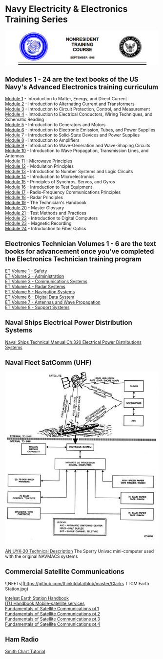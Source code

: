 # Navy Electricity & Electronics Training Series

![NEETs](https://github.com/thinkitdata/neets/blob/master/neets.png)

## Modules 1 - 24 are the text books of the US Navy's Advanced Electronics training curriculum
<a href="/modules/Mod01 - Matter Energy and DC.pdf">Module 1</a> - Introduction to Matter, Energy, and Direct Current
<br><a href="/modules/Mod02 - AC and Transformers.pdf">Module 2</a> -&nbsp;Introduction to Alternating Current and Transformers<br /> 
<a href="/modules/Mod03 - Circuit Protection Control and Measurement.pdf">Module 3</a> - Introduction to Circuit Protection, Control, and Measurement<br /> 
<a href="/modules/Mod04 - Conductors Wiring and Schematic Reading.pdf">Module 4</a> - Introduction to Electrical Conductors, Wiring Techniques, and Schematic Reading<br /> 
<a href="/modules/Mod05 - Generators and Motors.pdf">Module 5</a> - Introduction to Generators and Motors<br /> 
<a href="/modules/Mod06 - Electronic Emission Tubes and Power Supplies.pdf">Module 6</a> - Introduction to Electronic Emission, Tubes, and Power Supplies<br /> 
<a href="/modules/Mod07 - Solid-State Devices and Power Supplies.pdf">Module 7</a> - Introduction to Solid-State Devices and Power Supplies<br /> <a href="/modules/Mod08 - Amplifiers.pdf">Module 8</a> - Introduction to Amplifiers<br /> 
<a href="/modules//modules/Mod09 - Wave-Generation and Wave-Shapping Circuits.pdf">Module 9</a> - Introduction to Wave-Generation and Wave-Shaping Circuits<br /> 
<a href="Mod10 - Wave Propagation Transmission Lines and Antennas.pdf">Module 10</a> - Introduction to Wave Propagation, Transmission Lines, and Antennas<br /> 
<a href="/modules/Mod11 - Microwave Principles.pdf">Module 11</a> - Microwave Principles<br /> 
<a href="/modules/Mod12 - Modulation Principles.pdf">Module 12</a> - Modulation Principles<br /> 
<a href="/modules/Mod13 - Number Systems and Logic Circuits.pdf">Module 13</a> - Introduction to Number Systems and Logic Circuits<br /> 
<a href="/modules/Mod14 - Microelectronics.pdf">Module 14</a> -&nbsp;Introduction to Microelectronics<br /> 
<a href="/modules/Mod15 - Principles of Synchros Servos and Gyros.pdf">Module 15</a> - Principles of Synchros, Servos, and Gyros<br /> 
<a href="/modules/Mod16 - Test Equipment.pdf">Module 16</a> - Introduction to Test Equipment<br /> 
<a href="/modules/Mod17 - Radio Frequency Communications Principles.pdf">Module 17</a> - Radio-Frequency Communications Principles<br /> 
<a href="/modules/Mod18 - Radar Principles.pdf">Module 18</a> - Radar Principles<br /> 
<a href="/modules/Mod19 - The Technicians Handbook.pdf">Module 19</a> - The Technician's Handbook<br /> 
<a href="/modules/Mod20 - Master Glossary.pdf">Module 20</a> - Master Glossary<br /> 
<a href="/modules/Mod21 - Test Methods and Practices.pdf">Module 21</a> - Test Methods and Practices<br /> 
<a href="/modules/Mod22 - Digital Computers.pdf">Module 22</a> - Introduction to Digital Computers<br /> 
<a href="/modules/Mod23 - Magnetic Recording.pdf">Module 23</a> - Magnetic Recording<br /> 
<a href="/modules/Mod24 - Fiber Optics.pdf">Module 24</a> - Introduction to Fiber Optics</p>
## Electronics Technician Volumes 1 - 6 are the text books for advancement once you've completed the Electronics Technician training program
<a href="/ETvols/ET Volume 1 - Safety.pdf">ET Volume 1 - Safety </a><br /> 
<a href="/ETvols/ET Volume 2 - Administration.pdf">ET Volume 2 - Administration </a><br /> 
<a href="/ETvols/ET Volume 3 - Communications Systems.pdf">ET Volume 3 - Communications Systems </a><br /> 
<a href="/ETvols/ET Volume 4 - Radar Systems.pdf">ET Volume 4 - Radar Systems </a><br /> 
<a href="/ETvols/ET Volume 5 - Navigation Systems.pdf">ET Volume 5 - Navigation Systems </a><br /> 
<a href="/ETvols/ET Volume 6 - Digital Data Systems.pdf">ET Volume 6 - Digital Data System</a><br />
<a href="/ETvols/ET Volume 7 - Antennas and Wave Propagation.pdf">ET Volume 7 - Antennas and Wave Propagation</a><br />
<a href="/ETvols/ET Volume 8 - Support Systems.pdf">ET Volume 8 - Support Systems</a><br />
## Naval Ships Electrical Power Distribution Systems
<a href="/ETvols/NSTM ch320 Electric Power Distribution Systems.pdf">Naval Ships Technical Manual Ch.320 Electrical Power Distributions Systems</a>

## Naval Fleet SatComm (UHF)
![NEETs](https://github.com/thinkitdata/neets/blob/master/FleetSatComm.jpg)

<a href="https://github.com/thinkitdata/neets/blob/master/PX10431C_AN_UYK-20_Technical_Description_Nov76.pdf">AN UYK-20 Technical Description</a> The Sperry Univac mini-computer used with the original NAVMACS systems

## Commercial Satellite Communications
![NEETs](https://github.com/thinkitdata/blob/master/Clarks TTCM Earth Station.jpg)

<a href="https://github.com/thinkitdata/neets/blob/master/es-hbook.pdf">Intelsat Earth Station Handbook</a><br />
<a href="https://github.com/thinkitdata/neets/blob/master/ITU mobile satcom hbook.pdf">ITU Handbook Mobile-satellite services</a><br />
<a href="/satcomm/fundamentals_satellite_communication_part-1.pdf">Fundamentals of Satellite Communications pt.1</a><br />
<a href="/satcomm/fundamentals_satellite_communication_part-2.pdf">Fundamentals of Satellite Communications pt.2</a><br />
<a href="/satcomm/fundamentals_satellite_communication_part-3.pdf">Fundamentals of Satellite Communications pt.3</a><br />
<a href="/satcomm/fundamentals_satellite_communication_part-4.pdf">Fundamentals of Satellite Communications pt.4</a><br />

## Ham Radio
<a href="/HamRadio/smith_chart_tutorial.pdf">Smith Chart Tutorial</a><br />
